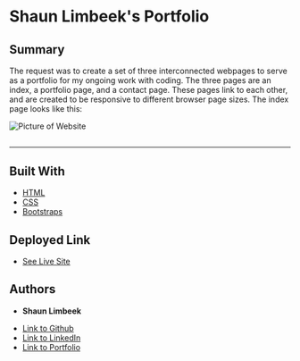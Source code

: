 # Shaun Limbeek's Portfolio

## Summary

The request was to create a set of three interconnected webpages to serve as a portfolio for my ongoing work with coding.  The three pages are an index, a portfolio page, and a contact page.  These pages link to each other, and are created to be responsive to different browser page sizes. The index page looks like this:

![Picture of Website](../assets/)

## 


<hr>

## Built With

* [HTML](https://developer.mozilla.org/en-US/docs/Web/HTML)
* [CSS](https://developer.mozilla.org/en-US/docs/Web/CSS)
* [Bootstraps](https://getbootstrap.com/)

## Deployed Link

* [See Live Site](https://slimbeek6.github.io/SML_Portfolio/index.html)


## Authors

* **Shaun Limbeek** 

- [Link to Github](https://github.com/slimbeek6/)
- [Link to LinkedIn](https://www.linkedin.com/in/shaun-limbeek/)
- [Link to Portfolio](https://slimbeek6.github.io/SML_Portfolio/index.html)